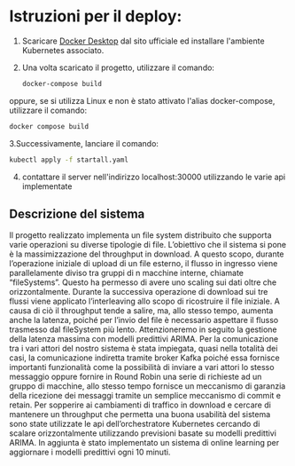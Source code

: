 

# Istruzioni per il deploy:

1. Scaricare [Docker Desktop](https://www.docker.com/products/docker-desktop) dal sito ufficiale ed installare l'ambiente Kubernetes associato.

2. Una volta scaricato il progetto, utilizzare il comando:
   ```bash
   docker-compose build
   ```
oppure, se si utilizza Linux e non è stato attivato l'alias docker-compose, utilizzare il comando:

   ```bash
   docker compose build 
   ```
3.Successivamente, lanciare il comando:

   ```bash
   kubectl apply -f startall.yaml 
```
4. contattare il server nell'indirizzo localhost:30000 utilizzando le varie api implementate
 ## Descrizione del sistema
   Il progetto realizzato implementa un file system distribuito che supporta varie operazioni su diverse tipologie di file.
   L’obiettivo che il sistema si pone è la massimizzazione del throughput in download.
   A questo scopo, durante l’operazione iniziale di upload di un file esterno, il flusso in ingresso viene parallelamente diviso tra gruppi di n macchine interne, chiamate “fileSystems”.
   Questo ha permesso di avere uno scaling sui dati oltre che orizzontalmente.
   Durante la successiva operazione di download sui tre flussi viene applicato l’interleaving allo scopo di ricostruire il file iniziale.
   A causa di ciò il throughput tende a salire, ma, allo stesso tempo, aumenta anche la latenza, poiché per l’invio del file è necessario aspettare il flusso trasmesso dal fileSystem più lento.
   Attenzioneremo in seguito la gestione della latenza massima con modelli predittivi ARIMA. 
   Per la comunicazione tra i vari attori del nostro sistema è stata impiegata, quasi nella totalità dei casi, la comunicazione indiretta tramite broker Kafka poiché essa fornisce importanti funzionalità come la possibilità di inviare a vari attori lo stesso messaggio oppure fornire in Round Robin una serie di richieste ad un gruppo di macchine, allo stesso tempo fornisce un meccanismo di garanzia della ricezione dei messaggi tramite un semplice meccanismo di commit e retain.
   Per sopperire ai cambiamenti di traffico in download e cercare di mantenere un throughput che permetta una buona usabilità del sistema sono state utilizzate le api dell’orchestratore Kubernetes cercando di scalare orizzontalmente utilizzando previsioni basate su modelli predittivi ARIMA.
   In aggiunta è stato implementato un sistema di online learning per aggiornare i modelli predittivi ogni 10 minuti.

